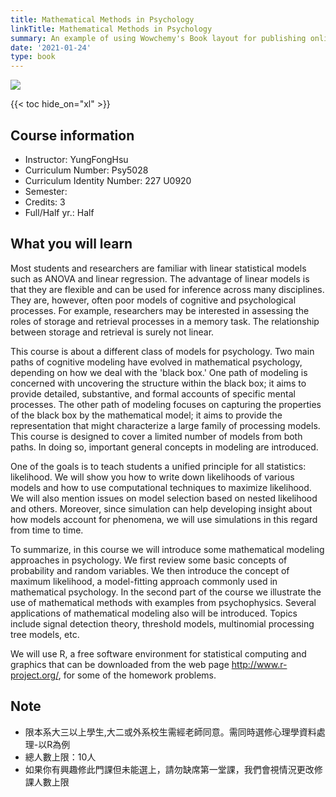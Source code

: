 ```yaml
---
title: Mathematical Methods in Psychology 
linkTitle: Mathematical Methods in Psychology
summary: An example of using Wowchemy's Book layout for publishing online courses.
date: '2021-01-24'
type: book
---
```


![](/courses/math-method/_index_files/Figure_5.5.png)

{{< toc hide_on="xl" >}}

## Course information


- Instructor: YungFongHsu
- Curriculum Number: Psy5028 
- Curriculum Identity Number: 227 U0920 
- Semester: 
- Credits: 3
- Full/Half yr.: Half

## What you will learn

Most students and researchers are familiar with linear statistical models such as ANOVA and linear regression. The advantage of linear models is that they are flexible and can be used for inference across many disciplines. They are, however, often poor models of cognitive and psychological processes. For example, researchers may be interested in assessing the roles of storage and retrieval processes in a memory task. The relationship between storage and retrieval is surely not linear.

This course is about a different class of models for psychology. Two main paths of cognitive modeling have evolved in mathematical psychology, depending on how we deal with the 'black box.' One path of modeling is concerned with uncovering the structure within the black box; it aims to provide detailed, substantive, and formal accounts of specific mental processes. The other path of modeling focuses on capturing the properties of the black box by the mathematical model; it aims to provide the representation that might characterize a large family of processing models. This course is designed to cover a limited number of models from both paths. In doing so, important general concepts in modeling are introduced.

One of the goals is to teach students a unified principle for all statistics: likelihood. We will show you how to write down likelihoods of various models and how to use computational techniques to maximize likelihood. We will also mention issues on model selection based on nested likelihood and others. Moreover, since simulation can help developing insight about how models account for phenomena, we will use simulations in this regard from time to time.

To summarize, in this course we will introduce some mathematical modeling approaches in psychology. We first review some basic concepts of probability and random variables. We then introduce the concept of maximum likelihood, a model-fitting approach commonly used in mathematical psychology. In the second part of the course we illustrate the use of mathematical methods with examples from psychophysics. Several applications of mathematical modeling also will be introduced. Topics include signal detection theory, threshold models, multinomial processing tree models, etc.

We will use R, a free software environment for statistical computing and graphics that can be downloaded from the web page http://www.r-project.org/, for some of the homework problems.


## Note

- 限本系大三以上學生,大二或外系校生需經老師同意。需同時選修心理學資料處理-以R為例
- 總人數上限：10人
- 如果你有興趣修此門課但未能選上，請勿缺席第一堂課，我們會視情況更改修課人數上限